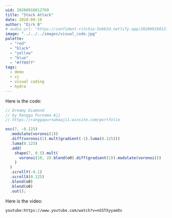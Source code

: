 ```yaml
---
uid: 20200916012769
title: "Stack Attack"
date: 2020-09-16
author: "Dirk B"
# audio_url: "https://confident-ritchie-5e6b2d.netlify.app/20200916012769.mp3"
image: "../../../images/visual_code.jpg"
palette:
  - "red"
  - "black"
  - "yellow"
  - "blue"
  - "#ff00ff"
tags:
  - demo
  - vj
  - visual coding
  - hydra
---
```


Here is the code:

```js
// Dreamy Diamond
// by Rangga Purnama Aji
// https://ranggapurnamaaji1.wixsite.com/portfolio

osc(7, -0.125)
  .modulate(voronoi(1))
  .diff(voronoi(1).mult(gradient(-1).luma(0.125)))
  .luma(0.125)
  .add(
    shape(7, 0.5).mult(
      voronoi(10, 2).blend(o0).diff(gradient(1)).modulate(voronoi())
    )
  )
  .scrollY(-0.1)
  .scrollX(0.125)
  .blend(o0)
  .blend(o0)
  .out();
```

Here is the video:

 <!-- #1: Embed through web URL -->

`youtube:https://www.youtube.com/watch?v=nG5TXyyaeDs`
